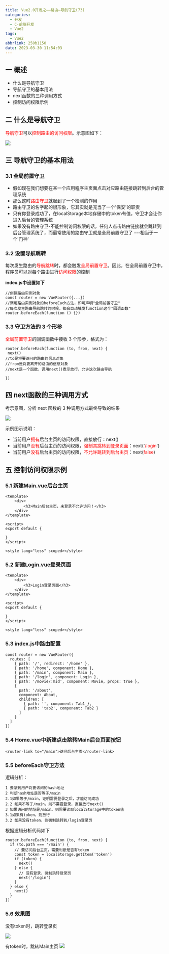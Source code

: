 ```yaml
---
title: Vue2.0开发之——路由—导航守卫(73)
categories:
  - 开发
  - C-前端开发
  - Vue2
tags:
  - Vue2
abbrlink: 250b1150
date: 2023-03-30 11:54:03
---
```

## 一 概述

* 什么是导航守卫
* 导航守卫的基本用法
* next函数的三种调用方式
* 控制访问权限示例

<!--more-->

## 二 什么是导航守卫

<font color=red>导航守卫</font>可以<font color=red>控制路由的访问权限</font>。示意图如下：

![][1]

## 三 导航守卫的基本用法

### 3.1 全局前置守卫

* 假如现在我们想要在某一个应用程序主页面点击对应路由链接跳转到后台的管理系统
* 那么这时<font color=red>路由守卫</font>就起到了一个检测的作用
* 路由守卫的名字起的很形象，它其实就是充当了一个'保安'的职责
* 只有你登录成功了，在localStorage本地存储中的token有值，守卫才会让你进入后台的管理系统
* 如果没有路由守卫-不能控制访问权限的话，任何人点击路由链接就会跳转到后台管理系统了，而最常使用的路由守卫就是全局前置守卫了 ---相当于一个'门神'

### 3.2 设置导航跳转

每次发生路由的<font color=red>导航跳转</font>时，都会触发<font color=red>全局前置守卫</font>。因此，在全局前置守卫中，程序员可以对每个路由进行<font color=red>访问权限</font>的控制

**index.js中设置如下**

```
//创建路由实例对象
const router = new VueRouter({...})
//调用路由实例对象的beforeEach方法，即可声明"全局前置守卫"
//每次发生路由导航跳转的时候，都会自动触发function这个"回调函数"
router.beforeEach(function () {})
```

### 3.3 守卫方法的 3 个形参

<font color=red>全局前置守卫</font>的回调函数中接收 3 个形参，格式为：

```
router.beforeEach(function (to, from, next) {
 next()
//to是将要访问的路由的信息对象
//from是将要离开的路由的信息对象
//next是一个函数，调用next()表示放行，允许这次路由导航

})
```

## 四 next函数的三种调用方式

考示意图，分析 next 函数的 3 种调用方式最终导致的结果

![][2]

示例图示说明：

* 当前用户<font color=red>拥有</font>后台主页的访问权限，直接放行：next()
* 当前用户<font color=red>没有</font>后台主页的访问权限，<font color=red>强制其跳转到登录页面</font>：next('<font color=red>/login</font>')
* 当前用户<font color=red>没有</font>后台主页的访问权限，<font color=red>不允许跳转到后台主页</font>：next(<font color=red>false</font>)

## 五  控制访问权限示例

### 5.1 新建Main.vue后台主页

```
<template>
    <div>
        <h3>Main后台主页，未登录不允许访问！</h3>
    </div>
</template>

<script>
export default {

}
</script>

<style lang="less" scoped></style>
```

### 5.2 新建Login.vue登录页面

```
<template>
    <div>
        <h3>Login登录页面</h3>
    </div>
</template>

<script>
export default {

}
</script>

<style lang="less" scoped></style>
```

### 5.3 index.js中路由配置

```
const router = new VueRouter({
  routes: [
    { path: '/', redirect: '/home' },
    { path: '/home', component: Home },
    { path: '/main', component: Main },
    { path: '/login', component: Login },
    { path: '/movie/:mid', component: Movie, props: true },
    {
      path: '/about',
      component: About,
      children: [
        { path: '', component: Tab1 },
        { path: 'tab2', component: Tab2 }
      ]
    }
  ]
})
```

### 5.4 Home.vue中新建点击跳转Main后台页面按钮

```
<router-link to="/main">访问后台主页</router-link>
```

### 5.5 beforeEach守卫方法

逻辑分析：

```
1 要拿到用户将要访问的hash地址
2 判断hash地址是否等于/main
2.1如果等于/main，证明需要登录之后，才能访问成功
2.2 如果不等于/main，则不需要登录，直接放行next()
3 如果访问的地址是/main。则需要读取localStorage中的token值
3.1如果有token，则放行
3.2 如果没有token，则强制跳转到/login登录页
```

根据逻辑分析代码如下

```
router.beforeEach(function (to, from, next) {
  if (to.path === '/main') {
    // 要访问后台主页，需要判断是否有token
    const token = localStorage.getItem('token')
    if (token) {
      next()
    } else {
      // 没有登录，强制跳转登录页
      next('/login')
    }
  } else {
    next()
  }
})
```

### 5.6 效果图

没有token时，跳转登录页

![][3]

有token时，跳转Main主页
![][4]


[1]:https://cdn.staticaly.com/gh/PGzxc/CDN/master/blog-vue/vue2.0-73-route-nav-login-view.png
[2]:https://cdn.staticaly.com/gh/PGzxc/CDN/master/blog-vue/vue2.0-73-route-nav-next-view.png
[3]:https://cdn.staticaly.com/gh/PGzxc/CDN/master/blog-vue/vue2.0-73-route-nav-login-token-no.png
[4]:https://cdn.staticaly.com/gh/PGzxc/CDN/master/blog-vue/vue2.0-73-route-nav-login-token-yes.png